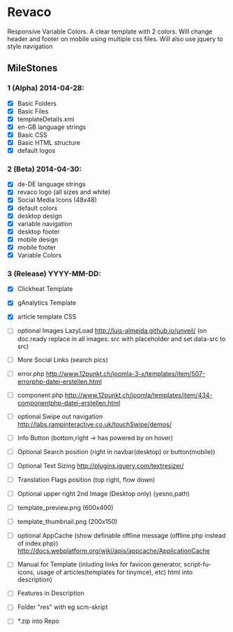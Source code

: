 # Revaco

Responsive Variable Colors. A clear template with 2 colors. Will change header and footer on mobile using multiple css files. Will also use jquery to style navigation

## MileStones

### 1 (Alpha) 2014-04-28:
- [X] Basic Folders
- [X] Basic Files
- [X] templateDetails.xml
- [X] en-GB language strings
- [X] Basic CSS
- [X] Basic HTML structure
- [X] default logos

### 2 (Beta) 2014-04-30:
- [X] de-DE language strings
- [X] revaco logo (all sizes and white)
- [X] Social Media Icons (48x48)
- [X] default colors
- [X] desktop design
- [X] variable navigation
- [X] desktop footer
- [X] mobile design
- [X] mobile footer
- [X] Variable Colors

### 3 (Release) YYYY-MM-DD:
- [X] Clickheat Template
- [X] gAnalytics Template
- [X] article template CSS
- [ ] optional Images LazyLoad http://luis-almeida.github.io/unveil/ (on doc.ready replace in all images: src with placeholder and set data-src to src)
- [ ] More Social Links (search pics)
- [ ] error.php http://www.12punkt.ch/joomla-3-x/templates/item/507-errorphp-datei-erstellen.html
- [ ] component.php http://www.12punkt.ch/joomla/templates/item/434-componentphp-datei-erstellen.html
- [ ] optional Swipe out navigation http://labs.rampinteractive.co.uk/touchSwipe/demos/
- [ ] Info Button (bottom,right -> has powered by on hover)
- [ ] Optional Search position (right in navbar(desktop) or button(mobile))
- [ ] Optional Text Sizing http://plugins.jquery.com/textresizer/
- [ ] Translation Flags position (top right, flow down)
- [ ] Optional upper right 2nd Image (Desktop only) (yesno,path)
- [ ] template_preview.png (600x400)
- [ ] template_thumbnail.png (200x150)
- [ ] optional AppCache (show definable offline message (offline.php instead of index.php)) http://docs.webplatform.org/wiki/apis/appcache/ApplicationCache
- [ ] Manual for Template (inluding links for favicon generator, script-fu-icons, usage of articles(templates for tinymce), etc) html into description)
- [ ] Features in Description
- [ ] Folder "res" with eg scm-skript
- [ ] *.zip into Repo

